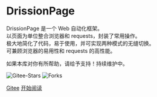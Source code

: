 # DrissionPage

DrissionPage 是一个 Web 自动化框架。  
以页面为单位整合浏览器和 requests，封装了常用操作。  
极大地简化了代码，易于使用，并可实现两种模式的无缝切换。  
可兼顾浏览器的易用性和 requests 的高性能。

如果本库对你有所帮助，请给予支持！持续维护中。

![Gitee-Stars](https://gitee.com/g1879/DrissionPage/badge/star.svg?theme=dark)
![Forks](https://gitee.com/g1879/DrissionPage/badge/fork.svg?theme=dark)

[Gitee](https://gitee.com/g1879/DrissionPage)
[开始阅读](README.md)